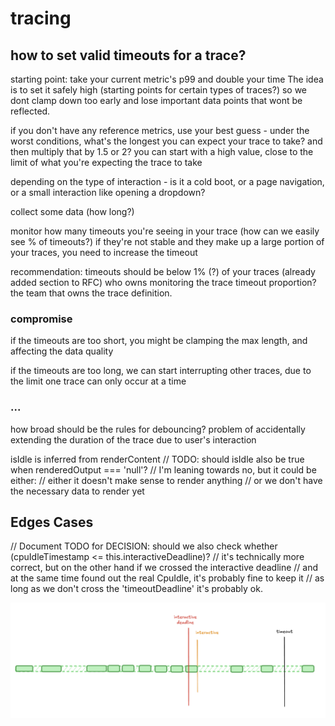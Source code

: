 # tracing

## how to set valid timeouts for a trace?

starting point: take your current metric's p99 and double your time
The idea is to set it safely high (starting points for certain types of traces?) so we dont clamp down too early and lose important data points that wont be reflected.

if you don't have any reference metrics,
use your best guess - under the worst conditions, what's the longest you can expect your trace to take?
and then multiply that by 1.5 or 2?
you can start with a high value, close to the limit of what you're expecting the trace to take

depending on the type of interaction - is it a cold boot, or a page navigation, or a small interaction like opening a dropdown?

collect some data (how long?)

monitor how many timeouts you're seeing in your trace (how can we easily see % of timeouts?)
if they're not stable and they make up a large portion of your traces, you need to increase the timeout

recommendation: timeouts should be below 1% (?) of your traces
(already added section to RFC) who owns monitoring the trace timeout proportion? the team that owns the trace definition.

### compromise

if the timeouts are too short, you might be clamping the max length, and affecting the data quality

if the timeouts are too long, we can start interrupting other traces, due to the limit one trace can only occur at a time

### ...

how broad should be the rules for debouncing?
problem of accidentally extending the duration of the trace due to user's interaction

isIdle is inferred from renderContent
// TODO: should isIdle also be true when renderedOutput === 'null'?
// I'm leaning towards no, but it could be either:
// either it doesn't make sense to render anything
// or we don't have the necessary data to render yet

## Edges Cases

// Document TODO for DECISION: should we also check whether (cpuIdleTimestamp <= this.interactiveDeadline)?
// it's technically more correct, but on the other hand if we crossed the interactive deadline
// and at the same time found out the real CpuIdle, it's probably fine to keep it
// as long as we don't cross the 'timeoutDeadline' it's probably ok.

![edge case](./docs/edge-case.png)
